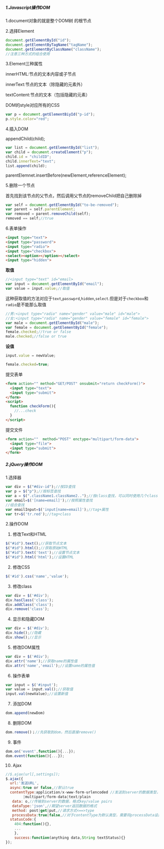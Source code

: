 ##### 1.Javascript操作DOM

1.document对象的就是整个DOM树 的根节点

2.选择Element

```javascript
document.getElementById("id");
document.getElementByTagName("tagName");
document.getElementByClassName("className");
//注意三种方式的组合使用
```

3.Element三种属性

innerHTML:节点的文本内容或子节点

innerText:节点的文本（除隐藏的元素外）

textContent:节点的文本（包括隐藏的元素）

DOM的style对应所有的CSS  

```javascript
var p = document.getElementBiyId("p-id");
p.style.color="red";
```

4.插入DOM

appendChild(child);

```javascript
var list = document.getElementById("list");
var child = document.createElement("p");
child.id = "childID";
child.innerText="text";
list.append(child);
```

parentElemnet.insertBefore(newElement,referenceElement);

5.删除一个节点

首先找到该节点的父节点，然后调用父节点的removeChild把自己删除掉

```javascript
var self = document.getElementById("to-be-removed");
var parent = self.parentElement;
var removed = parent.removeChild(self);
removed == self;//true
```

6.表单操作

```html
<input type="text">
<input type="password">
<input type="radio">
<input type="checkbox">
<select><option></option></select>
<input type="hidden">
```

**取值**

```javascript
//<input type="text" id="email>
var input = document.getElementById("email");
var value = input.value;//取值
```

这种获取值的方法对应于`text`,`passwprd`,`hidden`,`select`.但是对于`checkbox`和`radio`是不能那么取值

```javascript
//男:<input type="radio" name="gender" value="male" id="male">
//女:<input type="radio" name="gender" value="female" id="female">
var male = document.getElementById("male");
var female = document.getElementById("female");
female.checked;//true or false
male.checked;//false or true
```

**设值**

```javascript
input.value = newValue;
```

```javascript
female.checked=true;
```

提交表单

```html
<form action="" method="GET/POST" onsubmit="return checkForm()">
  <input type="text">
  <input type="submit">
</form>
<script>
  function checkForm(){
    //...check
  }
</script>
```

提交文件

```html
<form action=""  method="POST" enctype="multipart/form-data">
  <input type="file">
  <input type="submit">
</form>
```

##### 2.jQuery操作DOM

1.选择器

```javascript
var div = $("#div-id");//按ID查找
var p = $("p");//按标签查找
var a = $(".className1.className2..");//按class查找，可以同时使用几个class
var email=$('[name=email]');//按照属性查找
//组合查找
var emailInput=$('input[name=email]');//tag+属性
var tr=$('tr.red');//tag+class
```

2.操作DOM

1. 修改Text和HTML

````javascript
$("#id").text();//获取节点文本
$("#id").html();//获取原始HTML
$("#id").text('text');//设置节点文本
$("#id").html('html');//设置HTML
````

2. 修改CSS

```javascript
$('#id').css('name','value');
```

3. 修改class

```javascript
var div = $('#div');
div.hasClass('class');
div.addClass('class');
div.remove('class');
```

4. 显示和隐藏DOM

```javascript
var div = $('#div');
div.hide();//隐藏
div.show();//显示
```

5. 修改DOM属性

```javascript
var div = $('#div');
div.attr('name');//获取name的属性值
div.attr('name','email');//设置name的属性值
```

6. 操作表单

```javascript
var input = $('#input');
var value = input.val();//获取值
input.val(newValue);//设置新值
```

7. 添加DOM

```javascript
dom.append(newDom)
```

8. 删除DOM

```javascript
dom.remove()；//先获取到dom，然后直接remove()
```

9. 事件

```javascript
dom.on('event',function(){...});
dom.event(function(){...});
```

10. Ajax

```javascript
//$.ajax(url[,settings]);
$.ajax({
  url:'发送URL',
  async:true or false,//默认true
  contentType:application/x-www-form-urlencoded //发送到server的数据类型，默认值可以处理多数情况 false不设置
  		|multipart/form-data|text/plain
   data: o,//传输到server的数据，格式key/value pairs
   dataType:'json',//期望server返回数据的格式
   method: post|get|put,//请求方式<==>type
   processData:true|false,//对于contentType为默认类型，需要将processData设置为true,因为data将会转换为query String,而contentType为其他类型，processData为false
  statusCode:{
  	404:function(){},
  	...
	},
    success:function(anything data,String textStatus){}
});
```

